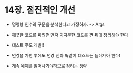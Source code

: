 # 14장. 점진적인 개선
- 명령형 인수의 구문을 분석한다고 가정하자. -> Args
- 깨끗한 코드를 짜려면 먼저 지저분한 코드를 짠 뒤에 정리해야 한다
- 테스트 주도 개발!!
- 변경을 가한 후에도 변경 전과 똑같이 테스트는 돌아가야 한다!

- 계속 예제를 읽어나가야하므로 정리는 생략